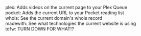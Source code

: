 plex: Adds videos on the current page to your Plex Queue  
pocket: Adds the current URL to your Pocket reading list  
whois: See the current domain's whois record  
madewith: See what technologies the current website is using  
tdfw: TURN DOWN FOR WHAT!?  
